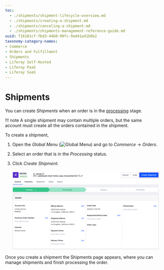```yaml
---
toc:
  - ./shipments/shipment-lifecycle-overview.md
  - ./shipments/creating-a-shipment.md
  - ./shipments/canceling-a-shipment.md
  - ./shipments/shipments-management-reference-guide.md
uuid: f16181cf-fbd3-44b0-98fc-9ad41ad1b6b2
taxonomy-category-names:
- Commerce
- Orders and Fulfillment
- Shipments
- Liferay Self-Hosted
- Liferay PaaS
- Liferay SaaS
---
```


# Shipments

You can create *Shipments* when an order is in the [processing](./orders/processing-an-order.md) stage.

!!! note
    A single shipment may contain multiple orders, but the same account must create all the orders contained in the shipment.

To create a shipment,

1. Open the *Global Menu* (![Global Menu](../images/icon-applications-menu.png)) and go to *Commerce* &rarr; *Orders*.

1. Select an order that is in the *Processing* status.

1. Click *Create Shipment*.

   ![Click on Create Shipment for an order that is in the processing stage.](./shipments/images/01.png)

Once you create a shipment the Shipments page appears, where you can manage shipments and finish processing the order.